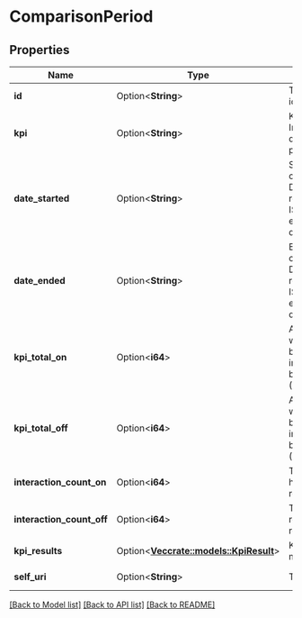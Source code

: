 # ComparisonPeriod

## Properties

Name | Type | Description | Notes
------------ | ------------- | ------------- | -------------
**id** | Option<**String**> | The globally unique identifier for the object. | [optional][readonly]
**kpi** | Option<**String**> | Key Performance Indicator optimised during the comparison period. | [optional][readonly]
**date_started** | Option<**String**> | Start date of the comparison period. Date time is represented as an ISO-8601 string. For example: yyyy-MM-ddTHH:mm:ss[.mmm]Z | [optional][readonly]
**date_ended** | Option<**String**> | End date of the comparison period. Date time is represented as an ISO-8601 string. For example: yyyy-MM-ddTHH:mm:ss[.mmm]Z | [optional][readonly]
**kpi_total_on** | Option<**i64**> | Absolute metric (in which the KPI is based) total for the interactions handled by predictive routing (GPR was on) | [optional][readonly]
**kpi_total_off** | Option<**i64**> | Absolute metric (in which the KPI is based) total for the interactions not routed by predictive routing (GPR was off) | [optional][readonly]
**interaction_count_on** | Option<**i64**> | Total interactions handled by predictive routing (GPR was on) | [optional][readonly]
**interaction_count_off** | Option<**i64**> | Total interactions not routed by predictive routing (GPR was off) | [optional][readonly]
**kpi_results** | Option<[**Vec<crate::models::KpiResult>**](KpiResult.md)> | KPI results for each metric | [optional][readonly]
**self_uri** | Option<**String**> | The URI for this object | [optional][readonly]

[[Back to Model list]](../README.md#documentation-for-models) [[Back to API list]](../README.md#documentation-for-api-endpoints) [[Back to README]](../README.md)


